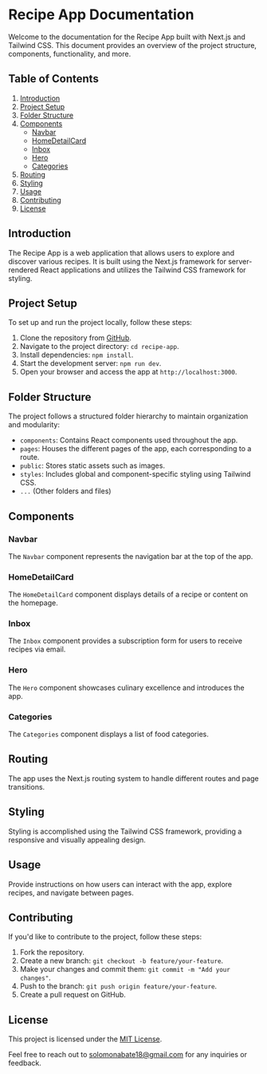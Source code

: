 # Recipe App Documentation

Welcome to the documentation for the Recipe App built with Next.js and Tailwind CSS. This document provides an overview of the project structure, components, functionality, and more.

## Table of Contents
1. [Introduction](#introduction)
2. [Project Setup](#project-setup)
3. [Folder Structure](#folder-structure)
4. [Components](#components)
    - [Navbar](#navbar)
    - [HomeDetailCard](#home-detail-card)
    - [Inbox](#inbox)
    - [Hero](#hero)
    - [Categories](#categories)
5. [Routing](#routing)
6. [Styling](#styling)
7. [Usage](#usage)
8. [Contributing](#contributing)
9. [License](#license)

## Introduction
The Recipe App is a web application that allows users to explore and discover various recipes. It is built using the Next.js framework for server-rendered React applications and utilizes the Tailwind CSS framework for styling.

## Project Setup
To set up and run the project locally, follow these steps:
1. Clone the repository from [GitHub](https://github.com/your-username/recipe-app).
2. Navigate to the project directory: `cd recipe-app`.
3. Install dependencies: `npm install`.
4. Start the development server: `npm run dev`.
5. Open your browser and access the app at `http://localhost:3000`.

## Folder Structure
The project follows a structured folder hierarchy to maintain organization and modularity:
- `components`: Contains React components used throughout the app.
- `pages`: Houses the different pages of the app, each corresponding to a route.
- `public`: Stores static assets such as images.
- `styles`: Includes global and component-specific styling using Tailwind CSS.
- `...` (Other folders and files)

## Components
### Navbar
The `Navbar` component represents the navigation bar at the top of the app.

### HomeDetailCard
The `HomeDetailCard` component displays details of a recipe or content on the homepage.

### Inbox
The `Inbox` component provides a subscription form for users to receive recipes via email.

### Hero
The `Hero` component showcases culinary excellence and introduces the app.

### Categories
The `Categories` component displays a list of food categories.

## Routing
The app uses the Next.js routing system to handle different routes and page transitions.

## Styling
Styling is accomplished using the Tailwind CSS framework, providing a responsive and visually appealing design.

## Usage
Provide instructions on how users can interact with the app, explore recipes, and navigate between pages.

## Contributing
If you'd like to contribute to the project, follow these steps:
1. Fork the repository.
2. Create a new branch: `git checkout -b feature/your-feature`.
3. Make your changes and commit them: `git commit -m "Add your changes"`.
4. Push to the branch: `git push origin feature/your-feature`.
5. Create a pull request on GitHub.

## License
This project is licensed under the [MIT License](LICENSE).

Feel free to reach out to [solomonabate18@gmail.com](mailto:solomonabate18@gmail.com) for any inquiries or feedback.

